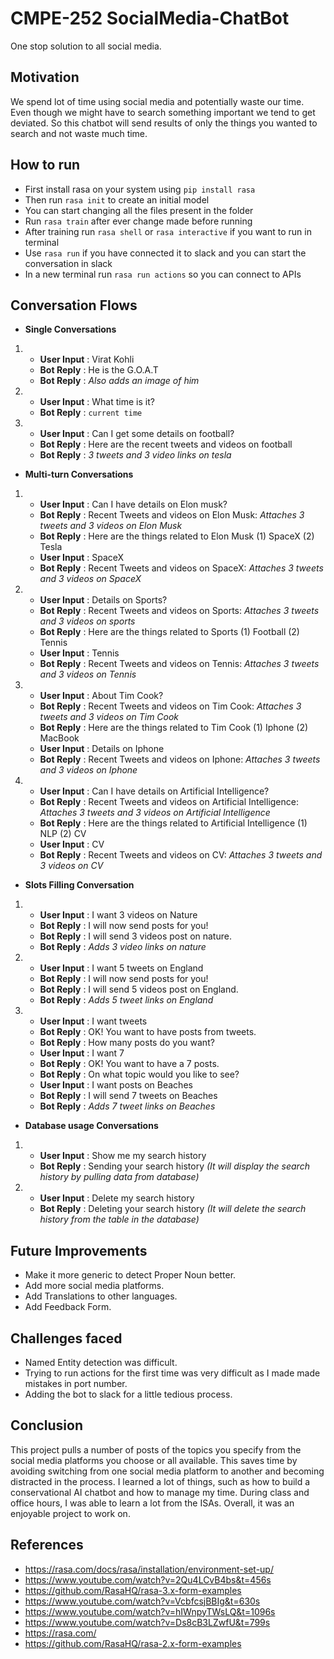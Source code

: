 # CMPE-252 SocialMedia-ChatBot
One stop solution to all social media.

## Motivation
We spend lot of time using social media and potentially waste our time. Even though we might have to search something important we tend to get deviated. So this chatbot will send results of only the things you wanted to search and not waste much time.  

## How to run
- First install rasa on your system using `pip install rasa`
- Then run `rasa init` to create an initial model
- You can start changing all the files present in the folder
- Run `rasa train` after ever change made before running
- After training run `rasa shell` or `rasa interactive` if you want to run in terminal
- Use `rasa run` if you have connected it to slack and you can start the conversation in slack
- In a new terminal run `rasa run actions` so you can connect to APIs  
## Conversation Flows
- **Single Conversations**
 1. - **User Input** : Virat Kohli
    - **Bot Reply** : He is the G.O.A.T  
    - **Bot Reply** : *Also adds an image of him*  
 2. - **User Input** : What time is it?
    - **Bot Reply** : `current time`
 3. - **User Input** : Can I get some details on football?
    - **Bot Reply** : Here are the recent tweets and videos on football  
    - **Bot Reply** : *3 tweets and 3 video links on tesla*  


- **Multi-turn Conversations**
 1. - **User Input** : Can I have details on Elon musk?
    - **Bot Reply** : Recent Tweets and videos on Elon Musk: *Attaches 3 tweets and 3 videos on Elon Musk*
    - **Bot Reply** : Here are the things related to Elon Musk (1) SpaceX (2) Tesla
    - **User Input** : SpaceX
    - **Bot Reply** : Recent Tweets and videos on SpaceX: *Attaches 3 tweets and 3 videos on SpaceX*
 2. - **User Input** : Details on Sports?
    - **Bot Reply** : Recent Tweets and videos on Sports: *Attaches 3 tweets and 3 videos on sports*
    - **Bot Reply** : Here are the things related to Sports (1) Football (2) Tennis
    - **User Input** : Tennis
    - **Bot Reply** : Recent Tweets and videos on Tennis: *Attaches 3 tweets and 3 videos on Tennis*
 3. - **User Input** : About Tim Cook?
    - **Bot Reply** : Recent Tweets and videos on Tim Cook: *Attaches 3 tweets and 3 videos on Tim Cook*
    - **Bot Reply** : Here are the things related to Tim Cook (1) Iphone (2) MacBook
    - **User Input** : Details on Iphone
    - **Bot Reply** : Recent Tweets and videos on Iphone: *Attaches 3 tweets and 3 videos on Iphone*
 4. - **User Input** : Can I have details on Artificial Intelligence?
    - **Bot Reply** : Recent Tweets and videos on Artificial Intelligence: *Attaches 3 tweets and 3 videos on Artificial Intelligence*
    - **Bot Reply** : Here are the things related to Artificial Intelligence (1) NLP (2) CV
    - **User Input** : CV
    - **Bot Reply** : Recent Tweets and videos on CV: *Attaches 3 tweets and 3 videos on CV*  

- **Slots Filling Conversation**
 1. - **User Input** : I want 3 videos on Nature
    - **Bot Reply** : I will now send posts for you!
    - **Bot Reply** : I will send 3 videos post on nature.
    - **Bot Reply** : *Adds 3 video links on nature*
 2. - **User Input** : I want 5 tweets on England
    - **Bot Reply** : I will now send posts for you!
    - **Bot Reply** : I will send 5 videos post on England.
    - **Bot Reply** : *Adds 5 tweet links on England*
 3. - **User Input** : I want tweets
    - **Bot Reply** : OK! You want to have posts from tweets.      
    - **Bot Reply** : How many posts do you want?  
    - **User Input** : I want 7
    - **Bot Reply** : OK! You want to have a 7 posts.
    - **Bot Reply** : On what topic would you like to see?
    - **User Input** : I want posts on Beaches
    - **Bot Reply** : I will send 7 tweets on Beaches
    - **Bot Reply** : *Adds 7 tweet links on Beaches*  

- **Database usage Conversations**
 1. - **User Input** : Show me my search history
    - **Bot Reply** : Sending your search history *(It will display the search history by pulling data from database)*
 2. - **User Input** : Delete my search history
    - **Bot Reply** : Deleting your search history *(It will delete the search history from the table in the database)*  

## Future Improvements
- Make it more generic to detect Proper Noun better.
- Add more social media platforms.
- Add Translations to other languages.
- Add Feedback Form.
## Challenges faced
- Named Entity detection was difficult.
- Trying to run actions for the first time was very difficult as I made made mistakes in port number.
- Adding the bot to slack for a little tedious process.
## Conclusion
This project pulls a number of posts of the topics you specify from the social media platforms you choose or all available.
This saves time by avoiding switching from one social media platform to another and becoming distracted in the process.
I learned a lot of things, such as how to build a conservational AI chatbot and how to manage my time.
During class and office hours, I was able to learn a lot from the ISAs.
Overall, it was an enjoyable project to work on.
## References
- https://rasa.com/docs/rasa/installation/environment-set-up/
- https://www.youtube.com/watch?v=2Qu4LCvB4bs&t=456s
- https://github.com/RasaHQ/rasa-3.x-form-examples
- https://www.youtube.com/watch?v=VcbfcsjBBIg&t=630s
- https://www.youtube.com/watch?v=hIWnpyTWsLQ&t=1096s
- https://www.youtube.com/watch?v=Ds8cB3LZwfU&t=799s
- https://rasa.com/
- https://github.com/RasaHQ/rasa-2.x-form-examples
